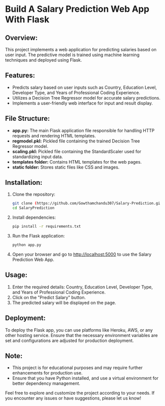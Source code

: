 # Build A Salary Prediction Web App With Flask

## Overview:

This project implements a web application for predicting salaries based on user input. The predictive model is trained using machine learning techniques and deployed using Flask.

## Features:

- Predicts salary based on user inputs such as Country, Education Level, Developer Type, and Years of Professional Coding Experience.
- Utilizes a Decision Tree Regressor model for accurate salary predictions.
- Implements a user-friendly web interface for input and result display.

## File Structure:

- **app.py:** The main Flask application file responsible for handling HTTP requests and rendering HTML templates.
- **regmodel.pkl:** Pickled file containing the trained Decision Tree Regressor model.
- **scaling.pkl:** Pickled file containing the StandardScaler used for standardizing input data.
- **templates folder:** Contains HTML templates for the web pages.
- **static folder:** Stores static files like CSS and images.

## Installation:

1. Clone the repository:

    ```bash
    git clone (https://github.com/Gowthamchandu307/Salary-Prediction.git)
    cd SalaryPrediction
    ```

2. Install dependencies:

    ```bash
    pip install -r requirements.txt
    ```

3. Run the Flask application:

    ```bash
    python app.py
    ```

4. Open your browser and go to [http://localhost:5000](http://localhost:5000) to use the Salary Prediction Web App.

## Usage:

1. Enter the required details: Country, Education Level, Developer Type, and Years of Professional Coding Experience.
2. Click on the "Predict Salary" button.
3. The predicted salary will be displayed on the page.

## Deployment:

To deploy the Flask app, you can use platforms like Heroku, AWS, or any other hosting service. Ensure that the necessary environment variables are set and configurations are adjusted for production deployment.

## Note:

- This project is for educational purposes and may require further enhancements for production use.
- Ensure that you have Python installed, and use a virtual environment for better dependency management.

Feel free to explore and customize the project according to your needs. If you encounter any issues or have suggestions, please let us know!
